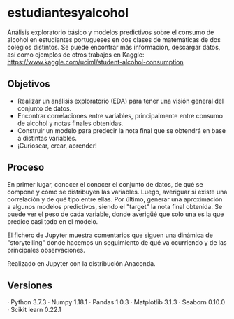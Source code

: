 # estudiantesyalcohol
Análisis exploratorio básico y modelos predictivos sobre el consumo de alcohol en estudiantes portugueses en dos clases de matemáticas de dos colegios distintos.
Se puede encontrar más información, descargar datos, así como ejemplos de otros trabajos en Kaggle: https://www.kaggle.com/uciml/student-alcohol-consumption

## Objetivos
- Realizar un análisis exploratorio (EDA) para tener una visión general del conjunto de datos.
- Encontrar correlaciones entre variables, principalmente entre consumo de alcohol y notas finales obtenidas.
- Construir un modelo para predecir la nota final que se obtendrá en base a distintas variables.
- ¡Curiosear, crear, aprender!

## Proceso
En primer lugar, conocer el conocer el conjunto de datos, de qué se compone y cómo se distribuyen las variables.
Luego, averiguar si existe una correlación y de qué tipo entre ellas.
Por último, generar una aproximación a algunos modelos predictivos, siendo el "target" la nota final obtenida.
Se puede ver el peso de cada variable, donde averigüé que solo una es la que predice casi todo en el modelo.

El fichero de Jupyter muestra comentarios que siguen una dinámica de "storytelling" donde hacemos un seguimiento de qué va ocurriendo y de las principales observaciones.

Realizado en Jupyter con la distribución Anaconda.

## Versiones
· Python 3.7.3
· Numpy 1.18.1
· Pandas 1.0.3
· Matplotlib 3.1.3
· Seaborn 0.10.0
· Scikit learn 0.22.1
